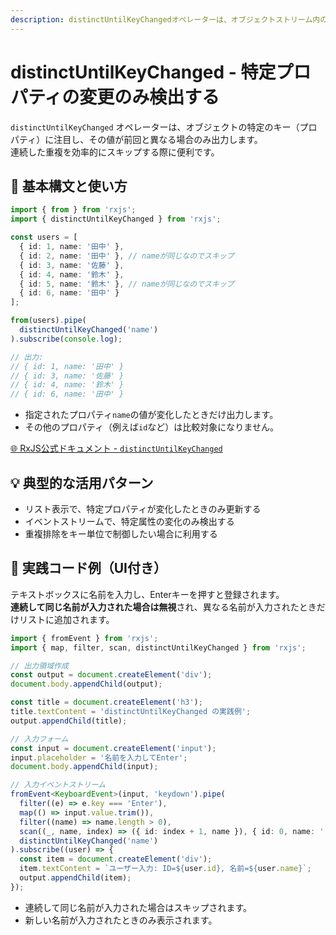 ```yaml
---
description: distinctUntilKeyChangedオペレーターは、オブジェクトストリーム内の特定プロパティに着目し、その値が前回と異なる場合のみ出力します。連続した重複データを効率的にスキップし、状態変化の検出やリスト更新の最適化に有用です。
---
```


# distinctUntilKeyChanged - 特定プロパティの変更のみ検出する

`distinctUntilKeyChanged` オペレーターは、オブジェクトの特定のキー（プロパティ）に注目し、その値が前回と異なる場合のみ出力します。  
連続した重複を効率的にスキップする際に便利です。
 

## 🔰 基本構文と使い方

```ts
import { from } from 'rxjs';
import { distinctUntilKeyChanged } from 'rxjs';

const users = [
  { id: 1, name: '田中' },
  { id: 2, name: '田中' }, // nameが同じなのでスキップ
  { id: 3, name: '佐藤' },
  { id: 4, name: '鈴木' },
  { id: 5, name: '鈴木' }, // nameが同じなのでスキップ
  { id: 6, name: '田中' }
];

from(users).pipe(
  distinctUntilKeyChanged('name')
).subscribe(console.log);

// 出力:
// { id: 1, name: '田中' }
// { id: 3, name: '佐藤' }
// { id: 4, name: '鈴木' }
// { id: 6, name: '田中' }
```

- 指定されたプロパティ`name`の値が変化したときだけ出力します。
- その他のプロパティ（例えば`id`など）は比較対象になりません。

[🌐 RxJS公式ドキュメント - `distinctUntilKeyChanged`](https://rxjs.dev/api/operators/distinctUntilKeyChanged)
 

## 💡 典型的な活用パターン

- リスト表示で、特定プロパティが変化したときのみ更新する
- イベントストリームで、特定属性の変化のみ検出する
- 重複排除をキー単位で制御したい場合に利用する
 

## 🧠 実践コード例（UI付き）

テキストボックスに名前を入力し、Enterキーを押すと登録されます。  
**連続して同じ名前が入力された場合は無視**され、異なる名前が入力されたときだけリストに追加されます。

```ts
import { fromEvent } from 'rxjs';
import { map, filter, scan, distinctUntilKeyChanged } from 'rxjs';

// 出力領域作成
const output = document.createElement('div');
document.body.appendChild(output);

const title = document.createElement('h3');
title.textContent = 'distinctUntilKeyChanged の実践例';
output.appendChild(title);

// 入力フォーム
const input = document.createElement('input');
input.placeholder = '名前を入力してEnter';
document.body.appendChild(input);

// 入力イベントストリーム
fromEvent<KeyboardEvent>(input, 'keydown').pipe(
  filter((e) => e.key === 'Enter'),
  map(() => input.value.trim()),
  filter((name) => name.length > 0),
  scan((_, name, index) => ({ id: index + 1, name }), { id: 0, name: '' }),
  distinctUntilKeyChanged('name')
).subscribe((user) => {
  const item = document.createElement('div');
  item.textContent = `ユーザー入力: ID=${user.id}, 名前=${user.name}`;
  output.appendChild(item);
});
```

- 連続して同じ名前が入力された場合はスキップされます。
- 新しい名前が入力されたときのみ表示されます。
